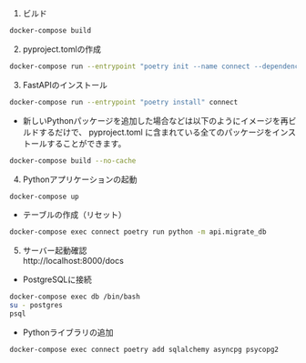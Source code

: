 

1. ビルド
```sh
docker-compose build
```

2. pyproject.tomlの作成
```sh
docker-compose run --entrypoint "poetry init --name connect --dependency fastapi --dependency uvicorn[standard]" connect
```

3. FastAPIのインストール
```sh
docker-compose run --entrypoint "poetry install" connect
```

- 新しいPythonパッケージを追加した場合などは以下のようにイメージを再ビルドするだけで、 pyproject.toml に含まれている全てのパッケージをインストールすることができます。
```sh
docker-compose build --no-cache
```

4. Pythonアプリケーションの起動
```sh
docker-compose up
```

- テーブルの作成（リセット）
```sh
docker-compose exec connect poetry run python -m api.migrate_db
```

5. サーバー起動確認  
http://localhost:8000/docs

- PostgreSQLに接続
```sh
docker-compose exec db /bin/bash
su - postgres
psql
```

- Pythonライブラリの追加
```sh
docker-compose exec connect poetry add sqlalchemy asyncpg psycopg2
```
